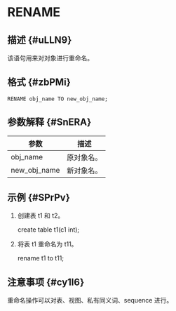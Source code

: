 RENAME 
===========================



描述 {#uLLN9}
-----------

该语句用来对对象进行重命名。

格式 {#zbPMi}
-----------

    RENAME obj_name TO new_obj_name;



参数解释 {#SnERA}
-------------



|      参数      |  描述   |
|--------------|-------|
| obj_name     | 原对象名。 |
| new_obj_name | 新对象名。 |



示例 {#SPrPv}
-----------

1. 创建表 t1 和 t2。

   




    create table t1(c1 int);



2. 将表 t1 重命名为 t11。

   




    rename t1 to t11;



注意事项 {#cy1l6}
-------------

重命名操作可以对表、视图、私有同义词、sequence 进行。
